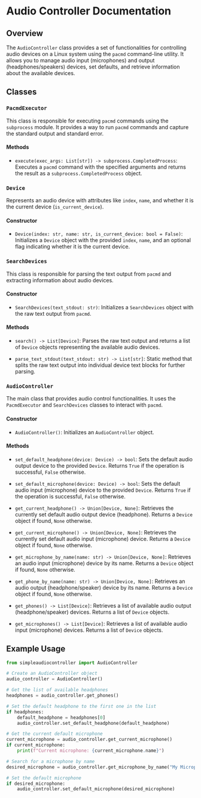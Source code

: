 # Audio Controller Documentation

## Overview
The `AudioController` class provides a set of functionalities for controlling audio devices on a Linux system using the `pacmd` command-line utility. It allows you to manage audio input (microphones) and output (headphones/speakers) devices, set defaults, and retrieve information about the available devices.

## Classes

### `PacmdExecutor`
This class is responsible for executing `pacmd` commands using the `subprocess` module. It provides a way to run `pacmd` commands and capture the standard output and standard error.

#### Methods
- `execute(exec_args: List[str]) -> subprocess.CompletedProcess`: Executes a `pacmd` command with the specified arguments and returns the result as a `subprocess.CompletedProcess` object.

### `Device`
Represents an audio device with attributes like `index`, `name`, and whether it is the current device (`is_current_device`).

#### Constructor
- `Device(index: str, name: str, is_current_device: bool = False)`: Initializes a `Device` object with the provided `index`, `name`, and an optional flag indicating whether it is the current device.

### `SearchDevices`
This class is responsible for parsing the text output from `pacmd` and extracting information about audio devices.

#### Constructor
- `SearchDevices(text_stdout: str)`: Initializes a `SearchDevices` object with the raw text output from `pacmd`.

#### Methods
- `search() -> List[Device]`: Parses the raw text output and returns a list of `Device` objects representing the available audio devices.

- `parse_text_stdout(text_stdout: str) -> List[str]`: Static method that splits the raw text output into individual device text blocks for further parsing.

### `AudioController`
The main class that provides audio control functionalities. It uses the `PacmdExecutor` and `SearchDevices` classes to interact with `pacmd`.

#### Constructor
- `AudioController()`: Initializes an `AudioController` object.

#### Methods
- `set_default_headphone(device: Device) -> bool`: Sets the default audio output device to the provided `Device`. Returns `True` if the operation is successful, `False` otherwise.

- `set_default_microphone(device: Device) -> bool`: Sets the default audio input (microphone) device to the provided `Device`. Returns `True` if the operation is successful, `False` otherwise.

- `get_current_headphone() -> Union[Device, None]`: Retrieves the currently set default audio output device (headphone). Returns a `Device` object if found, `None` otherwise.

- `get_current_microphone() -> Union[Device, None]`: Retrieves the currently set default audio input (microphone) device. Returns a `Device` object if found, `None` otherwise.

- `get_microphone_by_name(name: str) -> Union[Device, None]`: Retrieves an audio input (microphone) device by its name. Returns a `Device` object if found, `None` otherwise.

- `get_phone_by_name(name: str) -> Union[Device, None]`: Retrieves an audio output (headphone/speaker) device by its name. Returns a `Device` object if found, `None` otherwise.

- `get_phones() -> List[Device]`: Retrieves a list of available audio output (headphone/speaker) devices. Returns a list of `Device` objects.

- `get_microphones() -> List[Device]`: Retrieves a list of available audio input (microphone) devices. Returns a list of `Device` objects.

## Example Usage
```python
from simpleaudiocontroller import AudioController

# Create an AudioController object
audio_controller = AudioController()

# Get the list of available headphones
headphones = audio_controller.get_phones()

# Set the default headphone to the first one in the list
if headphones:
    default_headphone = headphones[0]
    audio_controller.set_default_headphone(default_headphone)

# Get the current default microphone
current_microphone = audio_controller.get_current_microphone()
if current_microphone:
    print(f"Current microphone: {current_microphone.name}")

# Search for a microphone by name
desired_microphone = audio_controller.get_microphone_by_name("My Microphone")

# Set the default microphone
if desired_microphone:
    audio_controller.set_default_microphone(desired_microphone)
```
